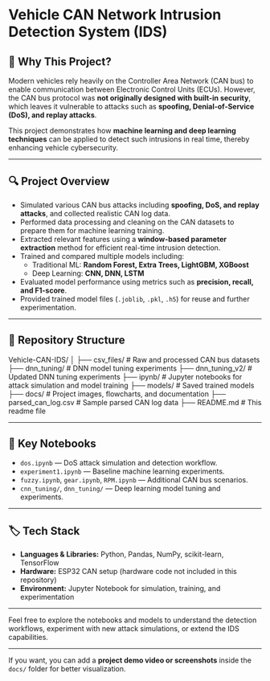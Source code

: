 # Vehicle CAN Network Intrusion Detection System (IDS)

## 🚗 Why This Project?

Modern vehicles rely heavily on the Controller Area Network (CAN bus) to enable communication between Electronic Control Units (ECUs). However, the CAN bus protocol was **not originally designed with built-in security**, which leaves it vulnerable to attacks such as **spoofing, Denial-of-Service (DoS), and replay attacks**.

This project demonstrates how **machine learning and deep learning techniques** can be applied to detect such intrusions in real time, thereby enhancing vehicle cybersecurity.

---

## 🔍 Project Overview

- Simulated various CAN bus attacks including **spoofing, DoS, and replay attacks**, and collected realistic CAN log data.
- Performed data processing and cleaning on the CAN datasets to prepare them for machine learning training.
- Extracted relevant features using a **window-based parameter extraction** method for efficient real-time intrusion detection.
- Trained and compared multiple models including:
  - Traditional ML: **Random Forest, Extra Trees, LightGBM, XGBoost**
  - Deep Learning: **CNN, DNN, LSTM**
- Evaluated model performance using metrics such as **precision, recall, and F1-score**.
- Provided trained model files (`.joblib`, `.pkl`, `.h5`) for reuse and further experimentation.

---

## 📂 Repository Structure

Vehicle-CAN-IDS/
│
├── csv_files/ # Raw and processed CAN bus datasets
├── dnn_tuning/ # DNN model tuning experiments
├── dnn_tuning_v2/ # Updated DNN tuning experiments
├── ipynb/ # Jupyter notebooks for attack simulation and model training
├── models/ # Saved trained models
├── docs/ # Project images, flowcharts, and documentation
├── parsed_can_log.csv # Sample parsed CAN log data
├── README.md # This readme file

---

## 🧠 Key Notebooks

- `dos.ipynb` — DoS attack simulation and detection workflow.
- `experiment1.ipynb` — Baseline machine learning experiments.
- `fuzzy.ipynb`, `gear.ipynb`, `RPM.ipynb` — Additional CAN bus scenarios.
- `cnn_tuning/`, `dnn_tuning/` — Deep learning model tuning and experiments.

---

## 🏷️ Tech Stack

- **Languages & Libraries:** Python, Pandas, NumPy, scikit-learn, TensorFlow  
- **Hardware:** ESP32 CAN setup (hardware code not included in this repository)  
- **Environment:** Jupyter Notebook for simulation, training, and experimentation

---

Feel free to explore the notebooks and models to understand the detection workflows, experiment with new attack simulations, or extend the IDS capabilities.

---

If you want, you can add a **project demo video or screenshots** inside the `docs/` folder for better visualization.

